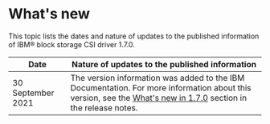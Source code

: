 # What's new

This topic lists the dates and nature of updates to the published information of IBM® block storage CSI driver 1.7.0.

|Date|Nature of updates to the published information|
|----|----------------------------------------------|
|30 September 2021|The version information was added to the IBM Documentation. For more information about this version, see the [What's new in 1.7.0](../content/release_notes/csi_rn_whatsnew.md) section in the release notes.|

